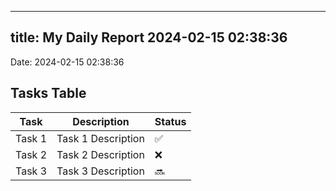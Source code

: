 
---
title: My Daily Report 2024-02-15 02:38:36
---

Date: 2024-02-15 02:38:36

## Tasks Table

| Task | Description | Status |
|------|-------------|--------|
| Task 1 | Task 1 Description | ✅ |
| Task 2 | Task 2 Description | ❌ |
| Task 3 | Task 3 Description | 🔜 |
